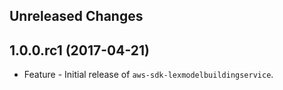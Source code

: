 Unreleased Changes
------------------

1.0.0.rc1 (2017-04-21)
------------------

* Feature - Initial release of `aws-sdk-lexmodelbuildingservice`.

